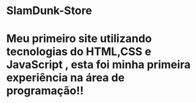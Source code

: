 ﻿# SlamDunk-Store


<H1>Meu primeiro site utilizando tecnologias do HTML,CSS e JavaScript , esta foi minha primeira experiência na área de programação!!</H1>
